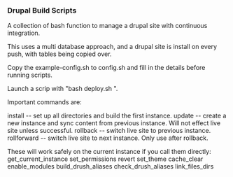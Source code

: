 ### Drupal Build Scripts

A collection of bash function to manage a drupal site with continuous integration.

This uses a multi database approach, and a drupal site is install on every push, with tables being copied over.

Copy the example-config.sh to config.sh and fill in the details before running scripts.

Launch a scrip with "bash deploy.sh <command>".


Important commands are:

install       -- set up all directories and build the first instance.
update        -- create a new instance and sync content from previous instance. Will not effect live site unless successful.
rollback      -- switch live site to previous instance.
rollforward   -- switch live site to next instance. Only use after rollback.

These will work safely on the current instance if you call them directly:
get_current_instance
set_permissions
revert
set_theme
cache_clear
enable_modules
build_drush_aliases
check_drush_aliases
link_files_dirs
